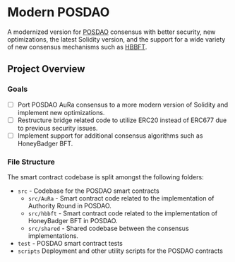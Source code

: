 # Modern POSDAO
A modernized version for [POSDAO](https://papers.ssrn.com/sol3/papers.cfm?abstract_id=3368483) consensus with better security, new optimizations, the latest Solidity version, and the support for a wide variety of new consensus mechanisms such as [HBBFT](https://eprint.iacr.org/2016/199.pdf).

## Project Overview
### Goals
- [ ] Port POSDAO AuRa consensus to a more modern version of Solidity and implement new optimizations.
- [ ] Restructure bridge related code to utilize ERC20 instead of ERC677 due to previous security issues.
- [ ] Implement support for additional consensus algorithms such as HoneyBadger BFT.

### File Structure
The smart contract codebase is split amongst the following folders:
- ``src`` - Codebase for the POSDAO smart contracts
  - ``src/AuRa`` - Smart contract code related to the implementation of Authority Round in POSDAO.
  - ``src/hbbft`` - Smart contract code related to the implementation of HoneyBadger BFT in POSDAO.
  - ``src/shared`` - Shared codebase between the consensus implementations.
- ``test`` - POSDAO smart contract tests
- ``scripts`` Deployment and other utility scripts for the POSDAO contracts
